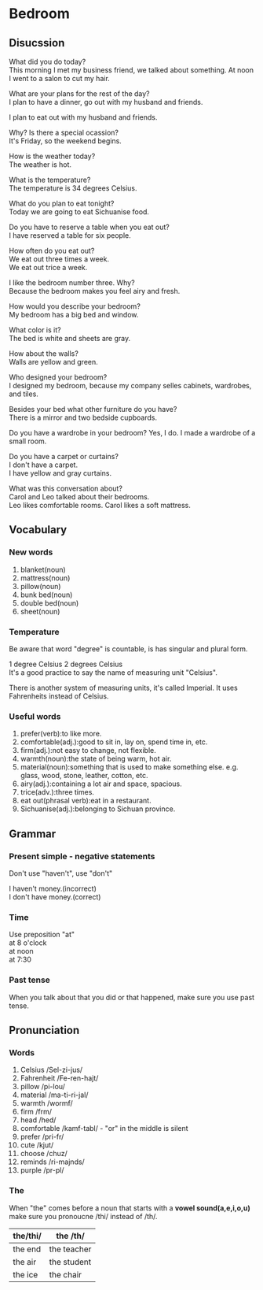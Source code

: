 # Bedroom
## Disucssion
What did you do today?  
This morning I met my business friend, we talked about something. At noon I went to a salon to cut my hair.    

What are your plans for the rest of the day?  
I plan to have a dinner, go out with my husband and friends.  

I plan to eat out with my husband and friends.  

Why? Is there a special ocassion?   
It's Friday, so the weekend begins.  

How is the weather today?  
The weather is hot.  

What is the temperature?  
The temperature is 34 degrees Celsius.  

What do you plan to eat tonight?  
Today we are going to eat Sichuanise food.  

Do you have to reserve a table when you eat out?  
I have reserved a table for six people.    

How often do you eat out?  
We eat out three times a week.  
We eat out trice a week.  

I like the bedroom number three. Why?  
Because the bedroom makes you feel airy and fresh.  

How would you describe your bedroom?  
My bedroom has a big bed and window.  

What color is it?  
The bed is white and sheets are gray.  

How about the walls?  
Walls are yellow and green.  

Who designed your bedroom?  
I designed my bedroom, because my company selles cabinets, wardrobes, and tiles.    

Besides your bed what other furniture do you have?  
There is a mirror and two bedside cupboards.  

Do you have a wardrobe in your bedroom? 
Yes, I do. I made a wardrobe of a small room.    

Do you have a carpet or curtains?  
I don't have a carpet.  
I have yellow and gray curtains.

What was this conversation about?  
Carol and Leo talked about their bedrooms.  
Leo likes comfortable rooms. Carol likes a soft mattress.  


## Vocabulary
### New words
1. blanket(noun)
1. mattress(noun)
1. pillow(noun)
1. bunk bed(noun)
1. double bed(noun)
1. sheet(noun)

### Temperature
Be aware that word "degree" is countable, is has singular and plural form.  

1 degree Celsius
2 degrees Celsius   
It's a good practice to say the name of measuring unit "Celsius".  

There is another system of measuring units, it's called Imperial. It uses Fahrenheits instead of Celsius.  

### Useful words
1. prefer(verb):to like more.
1. comfortable(adj.):good to sit in, lay on, spend time in, etc.
1. firm(adj.):not easy to change, not flexible.
1. warmth(noun):the state of being warm, hot air.
1. material(noun):something that is used to make something else. e.g. glass, wood, stone, leather, cotton, etc.
1. airy(adj.):containing a lot air and space, spacious.
1. trice(adv.):three times.
1. eat out(phrasal verb):eat in a restaurant.  
1. Sichuanise(adj.):belonging to Sichuan province.

## Grammar
### Present simple - negative statements
Don't use "haven't", use "don't"

I haven't money.(incorrect)  
I don't have money.(correct)  

### Time
Use preposition "at"  
at 8 o'clock  
at noon  
at 7:30  

### Past tense
When you talk about that you did or that happened, make sure you use past tense.   

## Pronunciation
### Words
1. Celsius /Sel-zi-jus/
1. Fahrenheit /Fe-ren-hajt/
1. pillow /pi-lou/
1. material /ma-ti-ri-jal/
1. warmth /wormf/
1. firm /frm/
1. head /hed/
1. comfortable /kamf-tabl/ - "or" in the middle is silent
1. prefer /pri-fr/
1. cute /kjut/
1. choose /chuz/
1. reminds /ri-majnds/
1. purple /pr-pl/

### The
When "the" comes before a noun that starts with a **vowel sound(a,e,i,o,u)** make sure you pronoucne /thi/ instead of /th/.  

| the/thi/ | the /th/
| --- | ---  
| the end | the teacher
| the air | the student
| the ice | the chair


